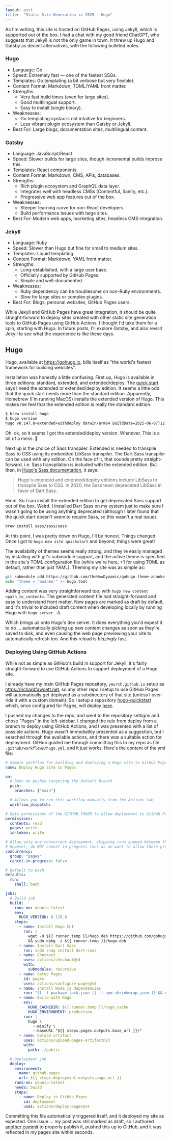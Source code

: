 ```yaml
---
layout: post
title:  "Static Site Generation in 2025 - Hugo"
---
```

As I'm writing, this site is hosted on GitHub Pages, using Jekyll, which is supported out of the box.  I had a chat with my good friend ChatGPT, who suggests that Jekyll is not the only game in town.  It threw up Hugo and Gatsby as decent alternatives, with the following bulleted notes.

### Hugo
- Language: Go
- Speed: Extremely fast — one of the fastest SSGs.
- Templates: Go templating (a bit verbose but very flexible).
- Content Format: Markdown, TOML/YAML front matter.
- Strengths:
  - Very fast build times (even for large sites).
  - Good multilingual support.
  - Easy to install (single binary).
- Weaknesses:
  - Go templating syntax is not intuitive for beginners.
  - Less vibrant plugin ecosystem than Gatsby or Jekyll.
- Best For: Large blogs, documentation sites, multilingual content.

### Gatsby
- Language: JavaScript/React
- Speed: Slower builds for large sites, though incremental builds improve this.
- Templates: React components.
- Content Format: Markdown, CMS, APIs, databases.
- Strengths:
  - Rich plugin ecosystem and GraphQL data layer.
  - Integrates well with headless CMSs (Contentful, Sanity, etc.).
  - Progressive web app features out of the box.
- Weaknesses:
  - Steeper learning curve for non-React developers.
  - Build performance issues with large sites.
- Best For: Modern web apps, marketing sites, headless CMS integration.

### Jekyll
- Language: Ruby
- Speed: Slower than Hugo but fine for small to medium sites.
- Templates: Liquid templating.
- Content Format: Markdown, YAML front matter.
- Strengths:
  - Long-established, with a large user base.
  - Officially supported by GitHub Pages.
  - Simple and well-documented.
- Weaknesses:
  - Ruby dependency can be troublesome on non-Ruby environments.
  - Slow for large sites or complex plugins.
- Best For: Blogs, personal websites, GitHub Pages users.

While Jekyll and GitHub Pages have great integration, it should be quite straight-forward to deploy sites created with other static site generation tools to GitHub Pages using GitHub Actions.  I thought I'd take them for a spin, starting with Hugo.  In future posts, I'll explore Gatsby, and also revisit Jekyll to see what the experience is like these days.

## Hugo

Hugo, available at https://gohugo.io, bills itself as "the world's fastest framework for building websites".

Installation was honestly a little confusing.  First up, Hugo is available in three editions: standard, extended, and extended/deploy.  The [quick start](https://gohugo.io/getting-started/quick-start/) says I need the extended or extended/deploy edition.  It seems a little odd that the quick start needs more than the standard edition.  Apparently, Homebrew (I'm running MacOS) installs the extended version of Hugo.  This makes me feel that the extended edition is really the standard edition.

```bash
$ brew install hugo
$ hugo version
hugo v0.147.8+extended+withdeploy darwin/arm64 BuildDate=2025-06-07T12:59:52Z VendorInfo=brew
```

Oh, ok, so it seems I got the extended/deploy version.  Whatever.  This is a bit of a mess. 🤔

Next up is the choice of Sass transpiler.  Extended is needed to transpile Sass to CSS using its embedded LibSass transpiler.  The Dart Sass transpiler can be used with any edition.  On the face of it, that sounds pretty straight-forward, i.e. Sass transpilation is included with the extended edition.  But then, in [Hugo's Sass documentation](https://gohugo.io/functions/css/sass/#dart-sass), it says:

> Hugo's extended and extended/deploy editions include LibSass to transpile Sass to CSS. In 2020, the Sass team deprecated LibSass in favor of Dart Sass.

Hmm. So I can install the extended edition to get deprecated Sass support out of the box.  Weird.  I installed Dart Sass on my system just to make sure I wasn't going to be using anything deprecated (although I later found that the quick start doesn't seem to require Sass, so this wasn't a real issue).

```bash
brew install sass/sass/sass
```

At this point, I was pretty down on Hugo, I'll be honest.  Things changed.  Once I got to `hugo new site quickstart` and beyond, things were great!

The availability of themes seems really strong, and they're easily managed by installing with git's submodule support, and the active theme is specified in the site's TOML configuration file (while we're here, +1 for using TOML as default, rather than just YAML).  Theming my site was as simple as:

```bash
git submodule add https://github.com/theNewDynamic/gohugo-theme-ananke.git themes/ananke
echo "theme = 'ananke'" >> hugo.toml
```

Adding content was very straightforward too, with `hugo new content <path_to_content>`. The generated content file had straight-forward and easy to understand front matter.  New pages are marked as draft by default, and it's trivial to included draft content when developing locally by running Hugo with `hugo server -D`.

Which brings us onto Hugo's dev server.  It does everything you'd expect it to do ... automatically picking up new content changes as soon as they're saved to disk, and even causing the web page previewing your site to automatically refresh too.  And this reload is _blazingly_ fast.

### Deploying Using GitHub Actions

While not as simple as GitHub's build in support for Jekyll, it's fairly straight-forward to use GitHub Actions to support deployment of a Hugo site.

I already have my main GitHub Pages repository, `yeurch.github.io` setup as https://richardfawcett.net, so any other repo I setup to use GitHub Pages will automatically get deployed as a subdirectory of that site (unless I over-ride it with a custom domain).  So I setup a repository [hugo-quickstart](https://github.com/yeurch/hugo-quickstart) which, once configured for Pages, will deploy [here](https://richardfawcett.net/hugo-quickstart).

I pushed my changes to the repo, and went to the repository settigns and chose "Pages" in the left-sidebar.  I changed the rule from deploy from a branch to deploy using GitHub Actions, and I was presented with a list of possible actions.  Hugo wasn't immediatley presented as a suggestion, but I searched through the available actions, and there _was_ a suitable action for deployment.  GitHub guided me through committing this to my repo as file `.github/workflows/hugo.yml`, and it _just works_.  Here's the content of the yml file:

```yml
# Sample workflow for building and deploying a Hugo site to GitHub Pages
name: Deploy Hugo site to Pages

on:
  # Runs on pushes targeting the default branch
  push:
    branches: ["main"]

  # Allows you to run this workflow manually from the Actions tab
  workflow_dispatch:

# Sets permissions of the GITHUB_TOKEN to allow deployment to GitHub Pages
permissions:
  contents: read
  pages: write
  id-token: write

# Allow only one concurrent deployment, skipping runs queued between the run in-progress and latest queued.
# However, do NOT cancel in-progress runs as we want to allow these production deployments to complete.
concurrency:
  group: "pages"
  cancel-in-progress: false

# Default to bash
defaults:
  run:
    shell: bash

jobs:
  # Build job
  build:
    runs-on: ubuntu-latest
    env:
      HUGO_VERSION: 0.128.0
    steps:
      - name: Install Hugo CLI
        run: |
          wget -O ${{ runner.temp }}/hugo.deb https://github.com/gohugoio/hugo/releases/download/v${HUGO_VERSION}/hugo_extended_${HUGO_VERSION}_linux-amd64.deb \
          && sudo dpkg -i ${{ runner.temp }}/hugo.deb
      - name: Install Dart Sass
        run: sudo snap install dart-sass
      - name: Checkout
        uses: actions/checkout@v4
        with:
          submodules: recursive
      - name: Setup Pages
        id: pages
        uses: actions/configure-pages@v5
      - name: Install Node.js dependencies
        run: "[[ -f package-lock.json || -f npm-shrinkwrap.json ]] && npm ci || true"
      - name: Build with Hugo
        env:
          HUGO_CACHEDIR: ${{ runner.temp }}/hugo_cache
          HUGO_ENVIRONMENT: production
        run: |
          hugo \
            --minify \
            --baseURL "${{ steps.pages.outputs.base_url }}/"
      - name: Upload artifact
        uses: actions/upload-pages-artifact@v3
        with:
          path: ./public

  # Deployment job
  deploy:
    environment:
      name: github-pages
      url: ${{ steps.deployment.outputs.page_url }}
    runs-on: ubuntu-latest
    needs: build
    steps:
      - name: Deploy to GitHub Pages
        id: deployment
        uses: actions/deploy-pages@v4

```

Committing this file automatically triggered itself, and it deployed my site as expected.  One issue ... my post was still marked as draft, so I authored [another commit](https://github.com/yeurch/hugo-quickstart/commit/957f8a2fe0aaf8c91c6a75585f9b70fe3a07f942) to properly publish it, pushed this up to GitHub, and it was reflected in my pages site within seconds.
